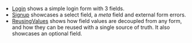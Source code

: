   * [Login](Login.elm) shows a simple login form with 3 fields.
  * [Signup](Signup.elm) showcases a select field, a _meta_ field and external form errors.
  * [ReusingValues](ReusingValues.elm) shows how field values are decoupled from any form, and how they can be reused with a single source of truth. It also showcases an optional field.
